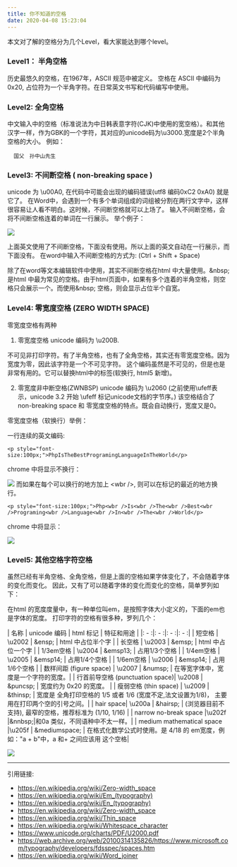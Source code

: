 ```yaml
---
title: 你不知道的空格
date: 2020-04-08 15:23:04
---
```


本文对了解的空格分为几个Level，看大家能达到哪个level。

<!--more-->

### Level1： 半角空格

历史最悠久的空格，在1967年，ASCII 规范中被定义。
空格在 ASCII 中编码为0x20, 占位符为一个半角字符。在日常英文书写和代码编写中使用。

### Level2: 全角空格

中文输入中的空格（标准说法为中日韩表意字符(CJK)中使用的宽空格）。和其他汉字一样，作为GBK的一个字符，其对应的unicode码为\u3000.宽度是2个半角空格的大小。
例如：
```
  国父　孙中山先生 
```

### Level3: 不间断空格 ( non-breaking space )

unicode 为 \u00A0, 在代码中可能会出现的编码错误(utf8 编码0xC2 0xA0) 就是它了。
在Word中，会遇到一个有多个单词组成的词组被分割在两行文字中，这样很容易让人看不明白。这时候，不间断空格就可以上场了。
输入不间断空格，会将不间断空格连着的单词在一行展示。
举个例子：

![](no-breaking-space.jpg)

上面英文使用了不间断空格，下面没有使用。所以上面的英文自动在一行展示，而下面没有。
在word中输入不间断空格的方式为: (Ctrl + Shift + Space)

除了在word等文本编辑软件中使用，其实不间断空格在html 中大量使用。\&nbsp; 是html 中最为常见的空格。由于html页面中，如果有多个连着的半角空格，则空格只会展示一个。而使用\&nbsp; 空格，则会显示占位半个自宽。

### Level4: 零宽度空格 (ZERO WIDTH SPACE)

零宽度空格有两种

1. 零宽度空格 unicode 编码为 \u200B.  

不可见非打印字符。有了半角空格，也有了全角空格，其实还有零宽度空格。因为宽度为零，因此该字符是一个不可见字符。
这个编码虽然是不可见的，但是也是非常有用的。它可以替换html中的<wbr/>标签(软换行, html5 新增)。

2. 零宽度非中断空格(ZWNBSP) unicode 编码为 \u2060  (之前使用\ufeff表示，unicode 3.2 开始 \ufeff 标记unicode文档的字节序。)
    该空格结合了 non-breaking space 和 零宽度空格的特点。既会自动换行，宽度又是0。

零宽度空格（软换行）举例：

一行连续的英文编码:
```
<p style="font-size:100px;">PhpIsTheBestProgramingLanguageInTheWorld</p>
```
chrome 中将显示不换行：

![](zero_width_space1.jpg)
而如果在每个可以换行的地方加上 \<wbr /\>, 则可以在标记的最近的地方换行。
```
<p style="font-size:100px;">Php<wbr />Is<wbr />The<wbr />Best<wbr />Programing<wbr />Language<wbr />In<wbr />The<wbr />World</p>
```
chrome 中将显示：

![](zero_width_space2.jpg)

### Level5: 其他空格字符空格

虽然已经有半角空格、全角空格，但是上面的空格如果字体变化了，不会随着字体的变化而变化。
因此，又有了可以随着字体的变化而变化的空格，简单罗列如下：

在html 的宽度度量中，有一种单位叫em，是按照字体大小定义的，下面的em也是字体的宽度。
打印字符的空格有很多种，罗列几个：

  | 名称 | unicode 编码 | html 标记 | 特征和用途 |
  |: - :|: - :|: - :|: - :|
  | 短空格     |  \u2002   |  \&ensp; | html 中占位半个字 |
  | 长空格     |  \u2003   | \&emsp; | html 中占位一个字 |
  | 1/3em空格  | \u2004 | \&emsp13; | 占用1/3个空格 |
  | 1/4em空格  | \u2005 | \&emsp14;  | 占用1/4个空格 |
  | 1/6em空格  | \u2006 | \&emsp14; |  占用1/6个空格 |
  | 数样间距 (figure space) | \u2007 | \&numsp; |  在等宽字体中，宽度是一个字符的宽度。|
  | 行首前导空格 (punctuation space)|  \u2008 | \&puncsp; | 宽度约为 0x20 的宽度。 |
  | 瘦弱空格 (thin space) | \u2009 | \&thinsp; | 宽度是 全角打印空格的 1/5 或者 1/6 (宽度不定,法文设置为1/8)， 主要用在打印两个空的引号之间。|
  | hair space| \u200a |  \&hairsp; | (浏览器目前不支持), 最窄的空格，推荐标准为 (1/10, 1/16) |
  | narrow no-break space |\u202f |\&nnbsp;|和0a 类似，不同语种中不太一样。|
  | medium mathematical space |\u205f | \&mediumspace; |  在格式化数学公式时使用。是 4/18 的 em宽度，例如："a + b"中，a 和+ 之间应该用 这个空格|

![](/images/weixin_logo.png)
  
-----
引用链接:

- https://en.wikipedia.org/wiki/Zero-width_space
- https://en.wikipedia.org/wiki/Em_(typography)
- https://en.wikipedia.org/wiki/En_(typography)
- https://en.wikipedia.org/wiki/Zero-width_space
- https://en.wikipedia.org/wiki/Thin_space
- https://en.wikipedia.org/wiki/Whitespace_character
- https://www.unicode.org/charts/PDF/U2000.pdf
- https://web.archive.org/web/20100314135826/https://www.microsoft.com/typography/developers/fdsspec/spaces.htm
- https://en.wikipedia.org/wiki/Word_joiner
